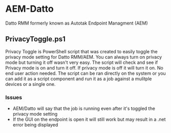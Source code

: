 # AEM-Datto
Datto RMM formerly known as Autotak Endpoint Managment (AEM)

## PrivacyToggle.ps1
Privacy Toggle is PowerShell script that was created to easily toggle the privacy mode setting for Datto RMM/AEM. You can always turn on privacy mode but turning it off wasn't very easy. The script will check and see if Privacy mode is on and turn it off. If privacy mode is off it will turn it on. No end user action needed. The script can be ran directly on the system or you can add it as a script component and run it as a job against a mulitple devices or a single one.

### Issues
* AEM/Datto will say that the job is running even after it's toggled the privacy mode setting
* If the GUI on the endpoint is open it will still work but may result in a .net error being displayed
